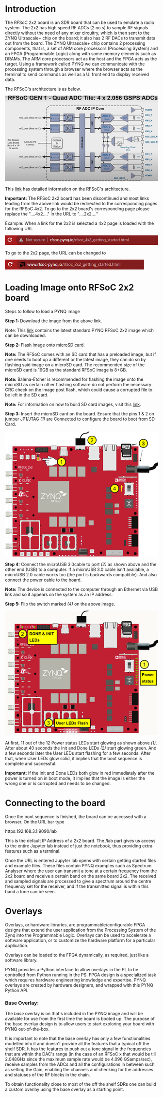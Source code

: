 # Introduction

 The RFSoC 2x2 board is an SDR board that can be used to emulate a radio system. The 2x2 has high speed RF ADCs (2 no.s) to sample RF signals directly without the need of any mixer circuitry, which is then sent to the ZYNQ Ultrascale+ chip on the board; it also has 2 RF DACs to transmit data out from the board. The ZYNQ Ultrascale+ chip contains 2 processing components, that is, a set of ARM core processors (Processing System) and an FPGA (Programmable Logic) along with some memory elements such as DRAMs. The ARM core processors act as the host and the FPGA acts as the target. Using a framework called PYNQ we can communicate with the processing system through a browser where the browser acts as the terminal to send commands as well as a UI front end to display received data.

The RFSoC's architecture is as below.

![](Images/Picture1.png)

This [link](http://www.rfsoc-pynq.io/rfsoc_2x2_overview.html) has detailed information on the RFSoC's architecture.

**Important:** The RFSoC 2x2 board has been discontinued and most links leading from the above link would be redirected to the corresponding pages for the RFSoC 4x2. To go to the 2x2 board's corresponding page please replace the "….4x2…." in the URL to "….2x2…."

Example: When a link for the 2x2 is selected a 4x2 page is loaded with the following URL

![](Images/Picture2.png)

To go to the 2x2 page, the URL can be changed to

![](Images/Picture3.png)

# Loading Image onto RFSoC 2x2 board

Steps to follow to load a PYNQ image

**Step 1:** Download the image from the above link.

Note: This [link](http://www.pynq.io/board.html) contains the latest standard PYNQ RFSoC 2x2 image which can be downloaded.

**Step 2:** Flash image onto microSD card.

**Note:** The RFSoC comes with an SD card that has a preloaded image, but if one needs to boot up a different or the latest image, they can do so by flashing said image on a microSD card. The recommended size of the microSD card is 16GB as the standard RFSoC image is 8+GB.

**Note:** Balena-Etcher is recommended for flashing the image onto the microSD as certain other flashing software do not perform the necessary CRC check on the image post flash, which could cause a corrupted file to be left in the SD card.

**Note:** For information on how to build SD card images, visit this [link](https://pynq.readthedocs.io/en/latest/pynq_sd_card.html).

**Step 3:** Insert the microSD card on the board. Ensure that the pins 1 & 2 on jumper JP1/JTAG _(1)_ are Connected to configure the board to boot from SD Card.

![](Images/Picture4.png)

**Step 4:** Connect the microUSB 3.0cable to port _(2)_ as shown above and the other end (USB) to a computer. If a microUSB 3.0 cable isn't available, a microUSB 2.0 cable works too (the port is backwards compatible). And also connect the power cable to the board.

**Note:** The device is connected to the computer through an Ethernet via USB link and so it appears on the system as an IP address.

**Step 5:** Flip the switch marked _(4)_ on the above image.

![](Images/Picture5.png)

At first, 11 out of the 12 Power status LEDs start glowing as shown above _(1)_. After about 40 seconds the Init and Done LEDs _(2)_ start glowing green. And a few seconds later the User LEDs start flashing for a few seconds. After that, when User LEDs glow solid, it implies that the boot sequence is complete and successful.

**Important:** If the Init and Done LEDs both glow in red immediately after the power is turned on in boot mode, it implies that the image is either the wrong one or is corrupted and needs to be changed.

# Connecting to the board

Once the boot sequence is finished, the board can be accessed with a browser. On the URL bar type

https:192.168.3.1:9090/lab

This is the default IP Address of a 2x2 board. The /lab part gives us access to the entire Jupyter lab instead of just the notebook, thus providing extra features such as a terminal.

Once the URL is entered Jupyter lab opens with certain getting started files and example files. These files contain PYNQ examples such as Spectrum Analyser where the user can transmit a tone at a certain frequency from the 2x2 board and receive a certain band on the same board 2x2. The received and sampled signals are processed to give a spectrum around the centre frequency set for the receiver, and if the transmitted signal is within this band a tone can be seen.

# Overlays

Overlays, or hardware libraries, are programmable/configurable FPGA designs that extend the user application from the Processing System of the Zynq into the Programmable Logic. Overlays can be used to accelerate a software application, or to customize the hardware platform for a particular application.

Overlays can be loaded to the FPGA dynamically, as required, just like a software library.

PYNQ provides a Python interface to allow overlays in the PL to be controlled from Python running in the PS. FPGA design is a specialized task which requires hardware engineering knowledge and expertise. PYNQ overlays are created by hardware designers, and wrapped with this PYNQ Python API.

### Base Overlay:

The _base_ overlay is on that's included in the PYNQ image and will be available for use from the first time the board is booted up. The purpose of the base overlay design is to allow users to start exploring your board with PYNQ out-of-the-box.

It is important to note that the base overlay has only a few functionalities modelled into it and doesn't provide all the features that a typical off the shelf SDR. It has the features to push out a tone signal in the frequencies that are within the DAC's range (in the case of an RFSoC x that would be till 2.048GHz since the maximum sample rate would be 4.096 GSamps/sec), receive samples from the ADCs and all the configurations in between such as setting the Gain, enabling the channels and checking for the addresses and statuses of the RF blocks in the chain.

To obtain functionality close to most of the off the shelf SDRs one can build a custom overlay using the base overlay as a starting point.
